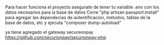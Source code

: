 Para hacer funciona el proyecto asegurate de tener tu variable .env con los datos necesarios para la base de datos
Corre "php artisan passport:install" para agregar las dependecias de autentificacion, metodos, tablas de la base de datos, etc
y ejecuta "composer dump-autoload"



ya tiene agregado el gateway secureonpay https://github.com/securionpay/securionpay-php